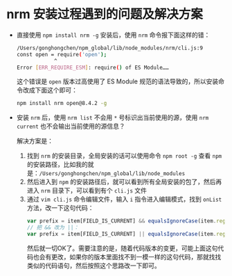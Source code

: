 # nrm 安装过程遇到的问题及解决方案

* 直接使用 `npm install nrm -g` 安装后，使用 `nrm` 命令报下面这样的错：
  ```sh
  /Users/gonghongchen/npm_global/lib/node_modules/nrm/cli.js:9
  const open = require('open');
              ^
  Error [ERR_REQUIRE_ESM]: require() of ES Module……
  ```
  这个错误是 `open` 版本过高使用了 ES Module 规范的语法导致的，所以安装命令改成下面这个即可：
  ```sh
  npm install nrm open@8.4.2 -g
  ```

* 安装 `nrm` 后，使用 `nrm list` 不会用 `*` 号标识出当前使用的源，使用 `nrm current` 也不会输出当前使用的源信息？

  解决方案是：
  1. 找到 `nrm` 的安装目录，全局安装的话可以使用命令 `npm root -g` 查看 `npm` 的安装路径，比如我的就是：`/Users/gonghongchen/npm_global/lib/node_modules`
  2. 然后进入到 `npm` 的安装路径后，就可以看到所有全局安装的包了，然后再进入 `nrm` 目录下，可以看到有个 `cli.js` 文件
  3. 通过 `vim cli.js` 命令编辑文件，输入 `i` 指令进入编辑模式，找到 `onList` 方法，改一下这句代码：
      ```js
      var prefix = item[FIELD_IS_CURRENT] && equalsIgnoreCase(item.registry, cur) ? '* ' : '  ';
      // 把 && 改为 ||：
      var prefix = item[FIELD_IS_CURRENT] || equalsIgnoreCase(item.registry, cur) ? '* ' : '  ';
      ```
      然后就一切OK了。需要注意的是，随着代码版本的变更，可能上面这句代码也会有更改，如果你的版本里面找不到一模一样的这句代码，那就找找类似的代码语句，然后按照这个思路改一下即可。